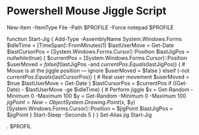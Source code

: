 # Powershell Mouse Jiggle Script


New-Item -ItemType File -Path $PROFILE -Force
notepad $PROFILE
 
function Start-Jig {
    Add-Type -AssemblyName System.Windows.Forms
    $idleTime = [TimeSpan]::FromMinutes(1)
    $lastUserMove = Get-Date
    $lastCursorPos = [System.Windows.Forms.Cursor]::Position
    $lastJigPos = $null
    while ($true) {
        $currentPos = [System.Windows.Forms.Cursor]::Position
        $userMoved = $false
        if ($lastJigPos -and $currentPos.Equals($lastJigPos)) {
            # Mouse is at the jiggle position — ignore
            $userMoved = $false
        } elseif (-not $currentPos.Equals($lastCursorPos)) {
            # Real user movement
            $userMoved = $true
            $lastUserMove = Get-Date
        }
        $lastCursorPos = $currentPos
        if ((Get-Date) - $lastUserMove -ge $idleTime) {
            # Perform jiggle
            $x = Get-Random -Minimum 0 -Maximum 100
            $y = Get-Random -Minimum 0 -Maximum 100
            $jigPoint = New-Object System.Drawing.Point($x, $y)
            [System.Windows.Forms.Cursor]::Position = $jigPoint
            $lastJigPos = $jigPoint
        }
        Start-Sleep -Seconds 5
    }
}
Set-Alias jig Start-Jig
 
. $PROFIL

